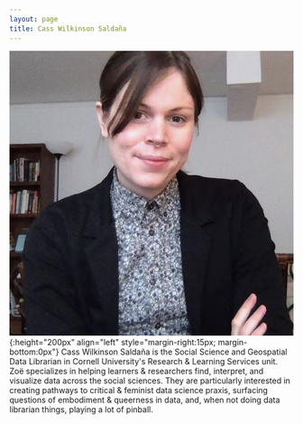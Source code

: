 ```yaml
---
layout: page
title: Cass Wilkinson Saldaña
---
```


![Cass Wilkinson Saldaña](../images/photos/cass_2019_square.png){:height="200px" align="left" style="margin-right:15px; margin-bottom:0px"}
Cass Wilkinson Saldaña is the Social Science and Geospatial Data Librarian in Cornell University's Research & Learning Services unit. Zoë specializes in helping learners & researchers find, interpret, and visualize data across the social sciences. They are particularly interested in creating pathways to critical & feminist data science praxis, surfacing questions of embodiment & queerness in data, and, when not doing data librarian things, playing a lot of pinball.
